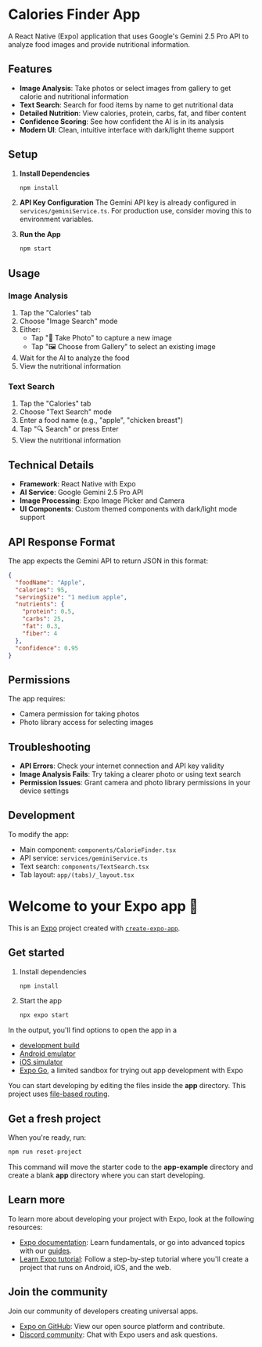 # Calories Finder App

A React Native (Expo) application that uses Google's Gemini 2.5 Pro API to analyze food images and provide nutritional information.

## Features

- **Image Analysis**: Take photos or select images from gallery to get calorie and nutritional information
- **Text Search**: Search for food items by name to get nutritional data
- **Detailed Nutrition**: View calories, protein, carbs, fat, and fiber content
- **Confidence Scoring**: See how confident the AI is in its analysis
- **Modern UI**: Clean, intuitive interface with dark/light theme support

## Setup

1. **Install Dependencies**

   ```bash
   npm install
   ```

2. **API Key Configuration**
   The Gemini API key is already configured in `services/geminiService.ts`. For production use, consider moving this to environment variables.

3. **Run the App**
   ```bash
   npm start
   ```

## Usage

### Image Analysis

1. Tap the "Calories" tab
2. Choose "Image Search" mode
3. Either:
   - Tap "📸 Take Photo" to capture a new image
   - Tap "🖼️ Choose from Gallery" to select an existing image
4. Wait for the AI to analyze the food
5. View the nutritional information

### Text Search

1. Tap the "Calories" tab
2. Choose "Text Search" mode
3. Enter a food name (e.g., "apple", "chicken breast")
4. Tap "🔍 Search" or press Enter
5. View the nutritional information

## Technical Details

- **Framework**: React Native with Expo
- **AI Service**: Google Gemini 2.5 Pro API
- **Image Processing**: Expo Image Picker and Camera
- **UI Components**: Custom themed components with dark/light mode support

## API Response Format

The app expects the Gemini API to return JSON in this format:

```json
{
  "foodName": "Apple",
  "calories": 95,
  "servingSize": "1 medium apple",
  "nutrients": {
    "protein": 0.5,
    "carbs": 25,
    "fat": 0.3,
    "fiber": 4
  },
  "confidence": 0.95
}
```

## Permissions

The app requires:

- Camera permission for taking photos
- Photo library access for selecting images

## Troubleshooting

- **API Errors**: Check your internet connection and API key validity
- **Image Analysis Fails**: Try taking a clearer photo or using text search
- **Permission Issues**: Grant camera and photo library permissions in your device settings

## Development

To modify the app:

- Main component: `components/CalorieFinder.tsx`
- API service: `services/geminiService.ts`
- Text search: `components/TextSearch.tsx`
- Tab layout: `app/(tabs)/_layout.tsx`

# Welcome to your Expo app 👋

This is an [Expo](https://expo.dev) project created with [`create-expo-app`](https://www.npmjs.com/package/create-expo-app).

## Get started

1. Install dependencies

   ```bash
   npm install
   ```

2. Start the app

   ```bash
   npx expo start
   ```

In the output, you'll find options to open the app in a

- [development build](https://docs.expo.dev/develop/development-builds/introduction/)
- [Android emulator](https://docs.expo.dev/workflow/android-studio-emulator/)
- [iOS simulator](https://docs.expo.dev/workflow/ios-simulator/)
- [Expo Go](https://expo.dev/go), a limited sandbox for trying out app development with Expo

You can start developing by editing the files inside the **app** directory. This project uses [file-based routing](https://docs.expo.dev/router/introduction).

## Get a fresh project

When you're ready, run:

```bash
npm run reset-project
```

This command will move the starter code to the **app-example** directory and create a blank **app** directory where you can start developing.

## Learn more

To learn more about developing your project with Expo, look at the following resources:

- [Expo documentation](https://docs.expo.dev/): Learn fundamentals, or go into advanced topics with our [guides](https://docs.expo.dev/guides).
- [Learn Expo tutorial](https://docs.expo.dev/tutorial/introduction/): Follow a step-by-step tutorial where you'll create a project that runs on Android, iOS, and the web.

## Join the community

Join our community of developers creating universal apps.

- [Expo on GitHub](https://github.com/expo/expo): View our open source platform and contribute.
- [Discord community](https://chat.expo.dev): Chat with Expo users and ask questions.
